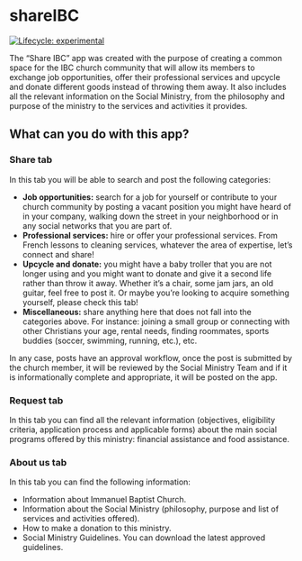 
<!-- README.md is generated from README.Rmd. Please edit that file -->

# shareIBC

<!-- badges: start -->

[![Lifecycle:
experimental](https://img.shields.io/badge/lifecycle-experimental-orange.svg)](https://www.tidyverse.org/lifecycle/#experimental)
<!-- badges: end -->

The “Share IBC” app was created with the purpose of creating a common
space for the IBC church community that will allow its members to
exchange job opportunities, offer their professional services and
upcycle and donate different goods instead of throwing them away. It
also includes all the relevant information on the Social Ministry, from
the philosophy and purpose of the ministry to the services and
activities it provides.

## What can you do with this app?

### Share tab

In this tab you will be able to search and post the following
categories:

-   **Job opportunities:** search for a job for yourself or contribute
    to your church community by posting a vacant position you might have
    heard of in your company, walking down the street in your
    neighborhood or in any social networks that you are part of.
-   **Professional services:** hire or offer your professional services.
    From French lessons to cleaning services, whatever the area of
    expertise, let’s connect and share!
-   **Upcycle and donate:** you might have a baby troller that you are
    not longer using and you might want to donate and give it a second
    life rather than throw it away. Whether it’s a chair, some jam jars,
    an old guitar, feel free to post it. Or maybe you’re looking to
    acquire something yourself, please check this tab!
-   **Miscellaneous:** share anything here that does not fall into the
    categories above. For instance: joining a small group or connecting
    with other Christians your age, rental needs, finding roommates,
    sports buddies (soccer, swimming, running, etc.), etc.

In any case, posts have an approval workflow, once the post is submitted
by the church member, it will be reviewed by the Social Ministry Team
and if it is informationally complete and appropriate, it will be posted
on the app.

### Request tab

In this tab you can find all the relevant information (objectives,
eligibility criteria, application process and applicable forms) about
the main social programs offered by this ministry: financial assistance
and food assistance.

### About us tab

In this tab you can find the following information:

-   Information about Immanuel Baptist Church.
-   Information about the Social Ministry (philosophy, purpose and list
    of services and activities offered).
-   How to make a donation to this ministry.
-   Social Ministry Guidelines. You can download the latest approved
    guidelines.
